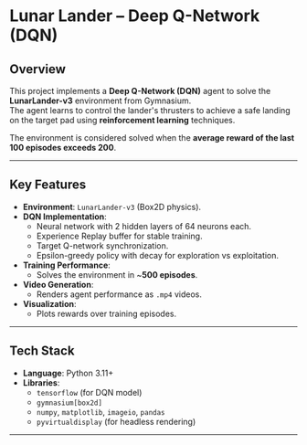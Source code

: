 #  Lunar Lander – Deep Q-Network (DQN)

## **Overview**
This project implements a **Deep Q-Network (DQN)** agent to solve the **LunarLander-v3** environment from Gymnasium.  
The agent learns to control the lander's thrusters to achieve a safe landing on the target pad using **reinforcement learning** techniques.  

The environment is considered solved when the **average reward of the last 100 episodes exceeds 200**.

---

## **Key Features**
- **Environment**: `LunarLander-v3` (Box2D physics).
- **DQN Implementation**:
  - Neural network with 2 hidden layers of 64 neurons each.
  - Experience Replay buffer for stable training.
  - Target Q-network synchronization.
  - Epsilon-greedy policy with decay for exploration vs exploitation.
- **Training Performance**:
  - Solves the environment in ~**500 episodes**.
- **Video Generation**:
  - Renders agent performance as `.mp4` videos.
- **Visualization**:
  - Plots rewards over training episodes.

---

## **Tech Stack**
- **Language**: Python 3.11+
- **Libraries**:
  - `tensorflow` (for DQN model)
  - `gymnasium[box2d]`
  - `numpy`, `matplotlib`, `imageio`, `pandas`
  - `pyvirtualdisplay` (for headless rendering)

---

